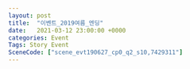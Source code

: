 ```yaml
---
layout: post
title:  "이벤트_2019여름_엔딩"
date:   2021-03-12 23:00:00 +0000
categories: Event
Tags: Story Event
SceneCode: ["scene_evt190627_cp0_q2_s10,7429311"]
---
```

